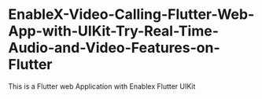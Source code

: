 # EnableX-Video-Calling-Flutter-Web-App-with-UIKit-Try-Real-Time-Audio-and-Video-Features-on-Flutter
This is a Flutter web Application with Enablex Flutter UIKit
